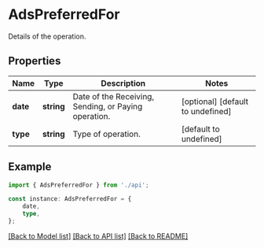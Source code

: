# AdsPreferredFor

Details of the operation.

## Properties

Name | Type | Description | Notes
------------ | ------------- | ------------- | -------------
**date** | **string** | Date of the Receiving, Sending, or Paying operation. | [optional] [default to undefined]
**type** | **string** | Type of operation. | [default to undefined]

## Example

```typescript
import { AdsPreferredFor } from './api';

const instance: AdsPreferredFor = {
    date,
    type,
};
```

[[Back to Model list]](../README.md#documentation-for-models) [[Back to API list]](../README.md#documentation-for-api-endpoints) [[Back to README]](../README.md)
